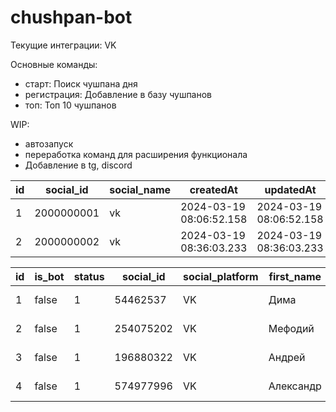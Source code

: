 # chushpan-bot

Текущие интеграции: VK

Основные команды:
- старт: Поиск чушпана дня
- регистрация: Добавление в базу чушпанов
- топ: Топ 10 чушпанов


WIP:
- автозапуск
- переработка команд для расширения функционала
- Добавление в tg, discord

|id|social_id|social_name|createdAt|updatedAt|
|--|---------|-----------|---------|---------|
|1|2000000001|vk|2024-03-19 08:06:52.158|2024-03-19 08:06:52.158|
|2|2000000002|vk|2024-03-19 08:36:03.233|2024-03-19 08:36:03.233|

|id|is_bot|status|social_id|social_platform|first_name|last_name|username|locale|meta|createdAt|updatedAt|
|--|------|------|---------|---------------|----------|---------|--------|------|----|---------|---------|
|1|false|1|54462537|VK|Дима|Доронин||||2024-03-19 08:06:52.153|2024-03-19 08:06:52.153|
|2|false|1|254075202|VK|Мефодий|Доронин||||2024-03-19 08:36:40.692|2024-03-19 08:36:40.692|
|3|false|1|196880322|VK|Андрей|Можаев||||2024-03-19 08:36:42.140|2024-03-19 08:36:42.140|
|4|false|1|574977996|VK|Александр|Давыдов||||2024-03-21 07:04:26.503|2024-03-21 07:04:26.503|

